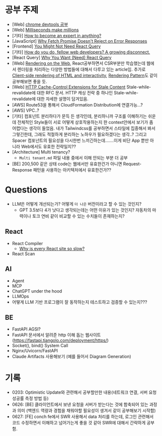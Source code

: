 # 공부 주제

- [Web] [chrome devtools 공부](https://developer.chrome.com/docs/devtools)
- [Web] [Milliseconds make millions](https://web.dev/case-studies/milliseconds-make-millions)
- [기타] [How to become an expert in anything?](https://newsletter.techworld-with-milan.com/p/how-to-become-an-expert-in-anything?ref=dailydev)
- [JavaScript] [Why Fetch Promise Doesn't Reject on Error Responses](https://kettanaito.com/blog/why-fetch-promise-doesnt-reject-on-error-responses)
- [Frontend] [You Might Not Need React Query](https://tkdodo.eu/blog/you-might-not-need-react-query)
- [기타] [How do you do, fellow web developers? A growing disconnect.](https://rakhim.exotext.com/web-developers-a-growing-disconnect)
- [React Query] [Why You Want (Need) React Query](https://tkdodo.eu/blog/why-you-want-react-query)
- [Web] [Rendering on the Web](https://web.dev/articles/rendering-on-the-web), React공부하면서 CSR부분만 학습했는데 웹에서 렌더링을 처리하는 다양한 방법들에 대해서 다루고 있는 article임. 추가로 [Client-side rendering of HTML and interactivity](https://web.dev/articles/client-side-rendering-of-html-and-interactivity), [Rendering Pattern](https://www.patterns.dev/vanilla/rendering-patterns/)도 같이 공부해보면 좋을 듯.
- [Web] [HTTP Cache-Control Extensions for Stale Content](https://datatracker.ietf.org/doc/html/rfc5861) Stale-while-revalidate에 대한 RFC 문서. HTTP 캐싱 전략 중 하나인 Stale-while-revalidate에 대한 자세한 설명이 담겨있음.
- [AWS] Route53을 통해서 CloudFormation Distribution에 연결가능...?
- [AWS] VPC..?
- [기타] 컴포넌트 분리하다가 문득 든 생각인데, 분리하니까 구조를 이해하기는 쉬운데 전체적인 Style들이 서로 어떻게 상호작용하는지 한 context안에서 보기가 좀 어렵다는 생각이 들었음. 내가 Tailwindcss를 공부하면서 스타일에 집중해서 봐서 그렇긴한데, 그래도 적절하게 분리하는 노하우가 필요하겠다는 생각..? 그리고 Spacer 컴포넌트의 필요성을 다시한번 느끼긴하는데.......이게 비단 App 뿐만 아니라 Web에서도 유효한 전략일지??
- [Architecture] Multi tenancy?
  - `Multi tenant.md` 파일 내용 중에서 이해 안되는 부분 더 공부
- [BE] 200,500 같은 상태 code는 웹에서만 유효한건가 아니면 Request-Response 패턴을 사용하는 아키텍처에서 유효한건가??

# Questions

- LLM은 어떻게 개선되는가? 어떻게 `더 나은` 버전이라고 할 수 있는 것인지?
  - GPT 3.5보다 4가 낫다고 생각되는데는 어떤 이유가 있는 것인지? 자동차의 마력이나 토크 연비 같이 비교할 수 있는 수치들이 존재하는지?

## React

- React Compiler
  - [Why is every React site so slow?](https://www.youtube.com/watch?v=INLq9RPAYUw)
- React Scan

## AI

- Agent
- MCP
- ChatGPT under the hood
- LLMOps
- 어떻게 LLM 기반 프로그램이 잘 동작하는지 테스트하고 검증할 수 있는지???

## BE

- FastAPI AGSI?
- FastAPI 문서에서 알려준 http 이해 돕는 웹사이트(https://fastapi.tiangolo.com/deployment/https/)
- Socket(), bind() System Call
- Nginx/Uvicorn/FastAPI
- Claude Artifacts 사용해보기 (예를 들어서 Diagram Generation)

# 기록

- 0203: Optimistic Update와 관련해서 공부할만한 내용(네트워크 연결, 서버 요청 성공률 측정 방법 등)
- 0626: [BE] 클라이언트에서 보낸 요청을 서버가 받는다는 것에 함축되어 있는 과정과 의미 (백엔드 역량과 경험을 채워야할 필요성이 생겨서 같이 공부해보기 시작함)
- 0627: [FE] conch fe에서 SWR 사용해서 data 처리를 하는데, 로그인 관련해서 코드 수정하면서 이해하고 넘어가는게 좋을 것 같아 SWR에 대해서 간략하게 공부함.
